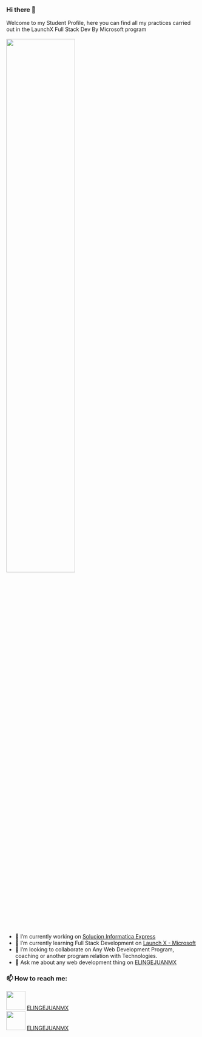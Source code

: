 ### Hi there 👋

Welcome to my Student Profile, here you can find all my practices carried out in the LaunchX Full Stack Dev By Microsoft program <br><br>
<img src="https://pbs.twimg.com/media/FcJfnmYaUAEkBXv?format=jpg&name=large" style= width:60%;>

- 🔭 I’m currently working on <a href="https://www.facebook.com/siextap">Solucion Informatica Express</a>
- 🌱 I’m currently learning Full Stack Development on <a href="https://info.microsoft.com/LA-DevEngage-WBNR-FY22-02Feb-15-Launch-X-SRDEM100737_LP02-On-Demand-Registration---Form-in-Body.html">Launch X - Microsoft</a>
- 👯 I’m looking to collaborate on Any Web Development Program, coaching or another program relation with Technologies.
- 💬 Ask me about any web development thing on <a href="https://www.instagram.com/elingejuanmx">ELINGEJUANMX</a><br>
### 📫 How to reach me: 
<img src="https://img.icons8.com/color/2x/instagram-new--v1.png" style= width:50px;> <a href="https://www.instagram.com/elingejuanmx">ELINGEJUANMX</a><br>
<img src="https://img.icons8.com/color/2x/facebook.png" style= width:50px;> <a href="https://www.facebook.com/iscjlop">ELINGEJUANMX</a><br>
